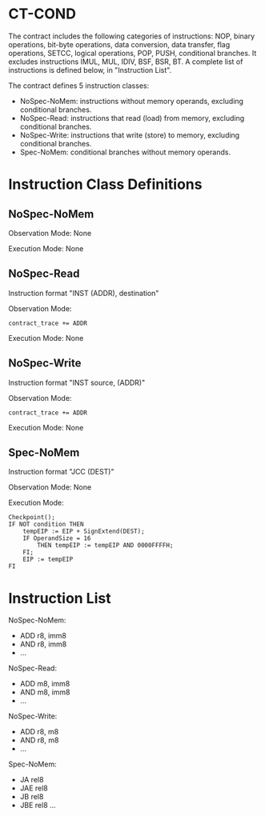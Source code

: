 # CT-COND

The contract includes the following categories of instructions: 
NOP, binary operations, bit-byte operations, data conversion, data transfer, flag operations, SETCC, logical operations, POP, PUSH, conditional branches.
It excludes instructions IMUL, MUL, IDIV, BSF, BSR, BT.
A complete list of instructions is defined below, in "Instruction List".

The contract defines 5 instruction classes: 
- NoSpec-NoMem: instructions without memory operands, excluding conditional branches.
- NoSpec-Read: instructions that read (load) from memory, excluding conditional branches.
- NoSpec-Write: instructions that write (store) to memory, excluding conditional branches.
- Spec-NoMem: conditional branches without memory operands.

# Instruction Class Definitions
## NoSpec-NoMem
Observation Mode:
None

Execution Mode:
None

## NoSpec-Read
Instruction format "INST (ADDR), destination"

Observation Mode:
```
contract_trace += ADDR
```

Execution Mode:
None

## NoSpec-Write
Instruction format "INST source, (ADDR)"

Observation Mode:
```
contract_trace += ADDR
```

Execution Mode:
None


## Spec-NoMem
Instruction format "JCC (DEST)"

Observation Mode:
None

Execution Mode:
```
Checkpoint();
IF NOT condition THEN
    tempEIP := EIP + SignExtend(DEST);
    IF OperandSize = 16
        THEN tempEIP := tempEIP AND 0000FFFFH;
    FI;
    EIP := tempEIP
FI
```

# Instruction List

NoSpec-NoMem:
- ADD r8, imm8
- AND r8, imm8
- ...

NoSpec-Read:
- ADD m8, imm8
- AND m8, imm8
- ...

NoSpec-Write:
- ADD r8, m8
- AND r8, m8
- ...

Spec-NoMem:
- JA rel8
- JAE rel8
- JB rel8
- JBE rel8
...
